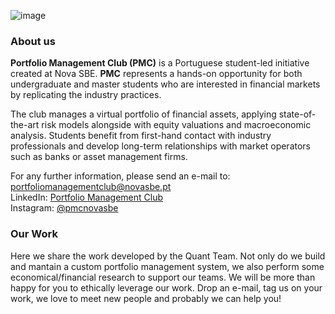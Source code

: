 ![image](https://user-images.githubusercontent.com/79214952/184912470-5d47e226-d087-4712-8c83-af986dcff91c.jpeg)

### About us
**Portfolio Management Club (PMC)** is a Portuguese student-led initiative created at Nova SBE. 
**PMC** represents a hands-on opportunity for both undergraduate and master students who are interested in financial markets by replicating the industry practices.

The club manages a virtual portfolio of financial assets, applying state-of-the-art risk models alongside with equity valuations and macroeconomic analysis. 
Students benefit from first-hand contact with industry professionals and develop long-term relationships with market operators such as banks or asset management firms.


For any further information, please send an e-mail to: portfoliomanagementclub@novasbe.pt <br>
LinkedIn: [Portfolio Management Club](https://www.linkedin.com/company/portfolio-management-club/about/) <br>
Instagram: [@pmcnovasbe](https://www.instagram.com/pmcnovasbe/)

### Our Work
Here we share the work developed by the Quant Team. Not only do we build and mantain a custom portfolio management system, we also perform some economical/financial research to support our teams.
We will be more than happy for you to ethically leverage our work. Drop an e-mail, tag us on your work, we love to meet new people and probably we can help you!
